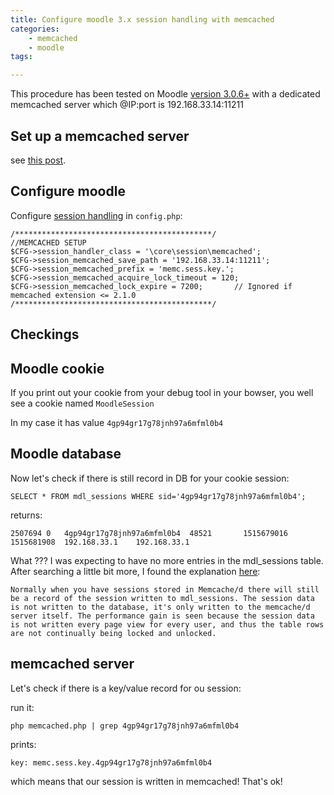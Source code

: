 ```yaml
---
title: Configure moodle 3.x session handling with memcached
categories:
    - memcached
    - moodle
tags:

---
```


This procedure has been tested on Moodle [version 3.0.6+](https://github.com/moodle/moodle/commit/7223cd2518ad3b37901b736d6b62e7badd4ecaa1) with a dedicated memcached server which @IP:port is 192.168.33.14:11211 

## Set up a  memcached server

see [this post](/blog2018-01-11-php7-nginx-memcached-session).

## Configure moodle

Configure [session handling](https://docs.moodle.org/30/en/Session_handling#Memcached) in `config.php`:

    /********************************************/
    //MEMCACHED SETUP
    $CFG->session_handler_class = '\core\session\memcached';
    $CFG->session_memcached_save_path = '192.168.33.14:11211';
    $CFG->session_memcached_prefix = 'memc.sess.key.';
    $CFG->session_memcached_acquire_lock_timeout = 120;
    $CFG->session_memcached_lock_expire = 7200;       // Ignored if memcached extension <= 2.1.0
    /********************************************/
    
    
## Checkings

## Moodle cookie

If you print out your cookie from your debug tool in your bowser, you well see a cookie named `MoodleSession`

In my case it has value `4gp94gr17g78jnh97a6mfml0b4`

## Moodle database

Now let's check if there is still record in DB for your cookie session: 

    SELECT * FROM mdl_sessions WHERE sid='4gp94gr17g78jnh97a6mfml0b4';

returns: 
 
    2507694	0	4gp94gr17g78jnh97a6mfml0b4	48521		1515679016	1515681908	192.168.33.1	192.168.33.1

    
What ??? I was expecting to have no more entries in the mdl_sessions table.
After searching a little bit more, I found the explanation [here](https://moodle.org/mod/forum/discuss.php?d=326352):

    Normally when you have sessions stored in Memcache/d there will still be a record of the session written to mdl_sessions. The session data is not written to the database, it's only written to the memcache/d server itself. The performance gain is seen because the session data is not written every page view for every user, and thus the table rows are not continually being locked and unlocked.
    
## memcached server

Let's check if there is a key/value record for ou session: 

<script src="https://gist.github.com/benIT/2e63d3541f4f46d9a47777d467549d2e.js"></script>

run it: 

    php memcached.php | grep 4gp94gr17g78jnh97a6mfml0b4
    
prints: 

    key: memc.sess.key.4gp94gr17g78jnh97a6mfml0b4

which means that our session is written in memcached! That's ok!
    
    